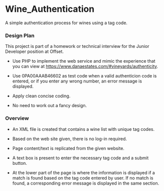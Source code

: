 # Wine_Authentication
A simple authentication process for wines using a tag code.

### Design Plan
This project is part of a homework or technical interview for the Junior Developer position at Offset.

* Use PHP to implement the web service and mimic the experience that you can view at https://www.danaestates.com/#vineyards/authenticity.

* Use 0PA00AAAB46602 as test code when a valid authenticion code is entered, or if you enter any wrong number, an error message is displayed.

* Apply clean concise coding.

* No need to work out a fancy design.


### Overview

* An XML file is created that contains a wine list with unique tag codes.

* Based on the web site given, there is no log-in required. 

* Page content/text is replicated from the given website.

* A text box is present to enter the necessary tag code and a submit button.

* At the lower part of the page is where the information is displayed if a match is found based on the tag code entered by user. If no match is found, a corresponding error message is displayed in the same section.


